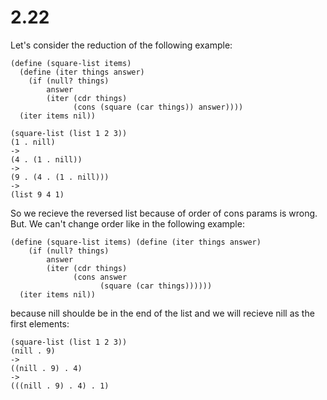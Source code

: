 # 2.22

Let's consider the reduction of the following example:
```mermaid
(define (square-list items)
  (define (iter things answer)
    (if (null? things)
        answer
        (iter (cdr things)
              (cons (square (car things)) answer))))
  (iter items nil))
```

```
(square-list (list 1 2 3))
(1 . nill)
->
(4 . (1 . nill))
->
(9 . (4 . (1 . nill)))
->
(list 9 4 1)
```

So we recieve the reversed list because of order of cons params is wrong.
But.
We can't change order like in the following example:
```
(define (square-list items) (define (iter things answer)
    (if (null? things)
        answer
        (iter (cdr things)
              (cons answer
                    (square (car things))))))
  (iter items nil))
```

because nill shoulde be in the end of the list and we will recieve nill as the first elements:
```
(square-list (list 1 2 3))
(nill . 9)
->
((nill . 9) . 4)
->
(((nill . 9) . 4) . 1)
```

